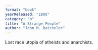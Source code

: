 ```yaml
---
format: "book"
yearReleased: "1888"
category: "b"
title: "A Strange People"
author: "John M. Batchelor"
---
```

Lost race utopia of atheists and anarchists.